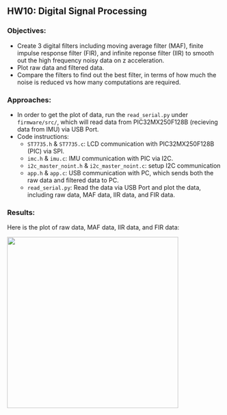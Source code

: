 ## HW10: Digital Signal Processing
### Objectives:
* Create 3 digital filters including moving average filter (MAF), finite impulse response filter (FIR), and infinite reponse filter (IIR) to smooth out the high frequency noisy data on z acceleration.
* Plot raw data and filtered data.
* Compare the filters to find out the best filter, in terms of how much the noise is reduced vs how many computations are required.

### Approaches:
* In order to get the plot of data, run the `read_serial.py` under `firmware/src/`, which will read data from PIC32MX250F128B (recieving data from IMU) via USB Port.
* Code instructions:
  - `ST7735.h` & `ST7735.c`: LCD communication with PIC32MX250F128B (PIC) via SPI.
  - `imc.h` & `imu.c`: IMU communication with PIC via I2C.
  - `i2c_master_noint.h` & `i2c_master_noint.c`: setup I2C communication
  - `app.h` & `app.c`: USB communication with PC, which sends both the raw data and filtered data to PC.
  - `read_serial.py`: Read the data via USB Port and plot the data, including raw data, MAF data, IIR data, and FIR data.

### Results:
Here is the plot of raw data, MAF data, IIR data, and FIR data:

<img src="https://github.com/meng1994412/ChenyangMeng_ME433_2018/blob/master/HW10/filter_plot.png" width="400">
